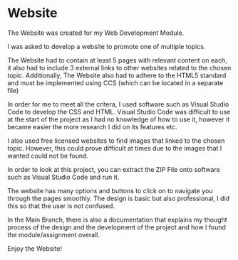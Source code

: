 # Website
The Website was created for my Web Development Module.


I was asked to develop a website to promote one of multiple topics.

The Website had to contain at least 5 pages with relevant content on each, it also had to include 3 external links to other websites related to the chosen topic.
Additionally, The Website also had to adhere to the HTML5 standard and must be implemented using CCS (which can be located in a separate file)

In order for me to meet all the critera, I used software such as Visual Studio Code to develop the CSS and HTML. Visual Studio Code was difficult to use at the start of the project as I had no knowledge of how to use it, however it became easier the more research I did on its features etc.

I also used free licensed websites to find images that linked to the chosen topic. However, this could prove difficult at times due to the images that I wanted could not be found.

In order to look at this project, you can extract the ZIP File onto software such as Visual Studio Code and run it.

The website has many options and buttons to click on to navigate you through the pages smoothly. The design is basic but also professional, I did this so that the user is not confused.

In the Main Branch, there is also a documentation that explains my thought process of the design and the development of the project and how I found the module/assignment overall.

Enjoy the Website!


